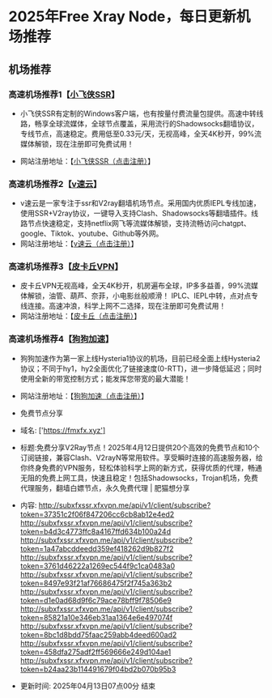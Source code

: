 # 2025年Free Xray Node，每日更新机场推荐
## 机场推荐


### 高速机场推荐1【<a href="https://www.xfxssr.me/" target="_blank">小飞侠SSR</a>】

- 小飞侠SSR有定制的Windows客户端，也有按量付费流量包提供。高速中转线路，畅享全球流媒体，全球节点覆盖，采用流行的Shadowsocks翻墙协议，专线节点，高速稳定。费用低至0.33元/天，无视高峰，全天4K秒开，99%流媒体解锁，现在注册即可免费试用！

- 网站注册地址：【<a href="https://www.xfxssr.me/" target="_blank">小飞侠SSR（点击注册）</a>】

### 高速机场推荐2【<a href="https://www.vfast.life/" target="_blank">v速云</a>】

- v速云是一家专注于ssr和V2ray翻墙机场节点。采用国内优质IEPL专线加速，使用SSR+V2ray协议，一键导入支持Clash、Shadowsocks等翻墙插件。线路节点快速稳定，支持netflix网飞等流媒体解锁，支持流畅访问chatgpt、google、Tiktok、youtube、Github等外网。
- 网站注册地址：【<a href="https://www.vfast.life/" target="_blank">v速云（点击注册）</a>】

### 高速机场推荐3【<a href="https://pkqjiasu.com/" target="_blank">皮卡丘VPN</a>】

- 皮卡丘VPN无视高峰，全天4K秒开，机房遍布全球，IP多多益善，99%流媒体解锁，油管、葫芦、奈菲，小电影丝般顺滑！ IPLC、IEPL中转，点对点专线连接。高速冲浪，科学上网不二选择，现在注册即可免费试用！
- 网站注册地址：【<a href="https://pkqjiasu.com/" target="_blank">皮卡丘（点击注册）</a>】

### 高速机场推荐4【<a href="https://login.dg5.biz/#/register" target="_blank">狗狗加速</a>】

- 狗狗加速作为第一家上线Hysteria1协议的机场，目前已经全面上线Hysteria2协议；不同于hy1，hy2全面优化了链接速度(0-RTT)，进一步降低延迟；同时使用全新的带宽控制方式；能发挥您带宽的最大潜能！
- 网站注册地址：【<a href="https://login.dg5.biz/#/register" target="_blank">狗狗加速（点击注册）</a>】



- 免费节点分享 
- 域名: ['https://fmxfx.xyz'] 
- 标题:免费分享V2Ray节点！2025年4月12日提供20个高效的免费节点和10个订阅链接，兼容Clash、V2rayN等常用软件。享受瞬时连接的高速服务器，给你终身免费的VPN服务，轻松体验科学上网的新方式，获得优质的代理，畅通无阻的免费上网工具，快速且稳定！包括Shadowsocks，Trojan机场，免费代理服务，翻墙白嫖节点，永久免费代理  |  肥猫想分享 
- 内容: 
http://subxfxssr.xfxvpn.me/api/v1/client/subscribe?token=37351c2f06f847206cc6cb8ab12e4ed2
http://subxfxssr.xfxvpn.me/api/v1/client/subscribe?token=b4d3c4773ffc8a4167ffd634b100a24d
http://subxfxssr.xfxvpn.me/api/v1/client/subscribe?token=1a47abcddeedd359ef418262d9b827f2
http://subxfxssr.xfxvpn.me/api/v1/client/subscribe?token=3761d46222a1269ec544f9c1ca0483a0
http://subxfxssr.xfxvpn.me/api/v1/client/subscribe?token=8497e93f21af76686475f2f745a363b2
http://subxfxssr.xfxvpn.me/api/v1/client/subscribe?token=d1e0ad68d9f6c79ace78bff9f78506e9
http://subxfxssr.xfxvpn.me/api/v1/client/subscribe?token=85821a10e346eb31aa1364e6e497074f
http://subxfxssr.xfxvpn.me/api/v1/client/subscribe?token=8bc1d8bdd75faac259abb4deed600ad2
http://subxfxssr.xfxvpn.me/api/v1/client/subscribe?token=458dfa275adf2ff569666e249d104ae1
http://subxfxssr.xfxvpn.me/api/v1/client/subscribe?token=b24aa23b114491679f04bd2b070b95b3 
- 更新时间: 2025年04月13日07点00分 
结束
